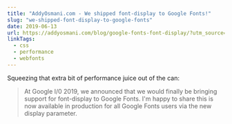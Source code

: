 ```yaml
---
title: "AddyOsmani.com - We shipped font-display to Google Fonts!"
slug: "we-shipped-font-display-to-google-fonts"
date: 2019-06-13
url: https://addyosmani.com/blog/google-fonts-font-display/?utm_source=Perf.email&utm_campaign=4e75872415-EMAIL_CAMPAIGN_2019_06_02_10_02&utm_medium=email&utm_term=0_7cba5dc7bd-4e75872415-1248510401
linkTags:
  - css
  - performance
  - webfonts
---
```


Squeezing that extra bit of performance juice out of the can:

> At Google I/0 2019, we announced that we would finally be bringing support for font-display to Google Fonts. I'm happy to share this is now available in production for all Google Fonts users via the new display parameter.
